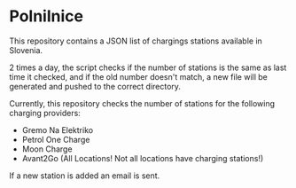 # Polnilnice

This repository contains a JSON list of chargings stations available in Slovenia.

2 times a day, the script checks if the number of stations is the same as last time it checked, and if the old number doesn't match, a new file will be generated and pushed to the correct directory.

Currently, this repository checks the number of stations for the following charging providers:

- Gremo Na Elektriko
- Petrol One Charge
- Moon Charge
- Avant2Go (All Locations! Not all locations have charging stations!)


If a new station is added an email is sent.
